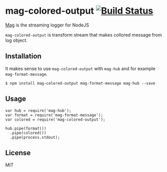 # mag-colored-output [![Build Status](https://travis-ci.org/mahnunchik/mag-colored-output.svg)](https://travis-ci.org/mahnunchik/mag-colored-output)

[Mag](https://github.com/mahnunchik/mag) is the streaming logger for NodeJS

`mag-colored-output` is transform stream that makes collored message from log object.

## Installation

It makes sense to use `mag-colored-output` with `mag-hub` and for example `mag-format-message`. 

```
$ npm install mag-colored-output mag-format-message mag-hub --save
```

## Usage

```
var hub = require('mag-hub');
var format = require('mag-format-message');
var colored = require('mag-colored-output');

hub.pipe(format())
  .pipe(colored())
  .pipe(process.stdout);
```

## License

MIT
